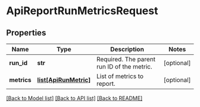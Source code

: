 # ApiReportRunMetricsRequest

## Properties

| Name        | Type                                      | Description                                | Notes      |
| ----------- | ----------------------------------------- | ------------------------------------------ | ---------- |
| **run_id**  | **str**                                   | Required. The parent run ID of the metric. | [optional] |
| **metrics** | [**list[ApiRunMetric]**](ApiRunMetric.md) | List of metrics to report.                 | [optional] |

[[Back to Model list]](../README.md#documentation-for-models) [[Back to API list]](../README.md#documentation-for-api-endpoints) [[Back to README]](../README.md)
